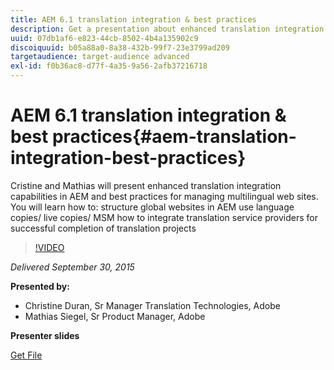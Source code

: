 ```yaml
---
title: AEM 6.1 translation integration & best practices
description: Get a presentation about enhanced translation integration capabilities in AEM. Learn best practices for managing multilingual web sites.
uuid: 07db1af6-e823-44cb-8502-4b4a135902c9
discoiquuid: b05a88a0-8a38-432b-99f7-23e3799ad209
targetaudience: target-audience advanced
exl-id: f0b36ac8-d77f-4a35-9a56-2afb37216718
---
```

# AEM 6.1 translation integration & best practices{#aem-translation-integration-best-practices}

Cristine and Mathias will present enhanced translation integration capabilities in AEM and best practices for managing multilingual web sites. You will learn how to: structure global websites in AEM use language copies/ live copies/ MSM how to integrate translation service providers for successful completion of translation projects

>[!VIDEO](https://video.tv.adobe.com/v/19371/?quality=9)

*Delivered September 30, 2015*

**Presented by:**

* Christine Duran, Sr Manager Translation Technologies, Adobe
* Mathias Siegel, Sr Product Manager, Adobe

**Presenter slides**

[Get File](assets/09302015-aem-gems-translation-integration-and-best-practices.pdf)

<!--
[Get back to the Overview](https://helpx.adobe.com/experience-manager/kt/eseminars/gems/aem-index.html)
-->
